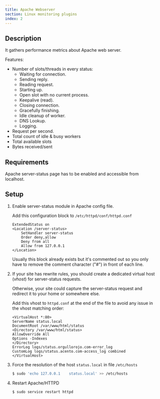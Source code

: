 ```yaml
---
title: Apache Webserver
section: Linux monitoring plugins
index: 2
---
```

## Description

It gathers performance metrics about Apache web server.

Features:

*   Number of slots/threads in every status:
    *   Waiting for connection.
    *   Sending reply.
    *   Reading request.
    *   Starting up.
    *   Open slot with no current process.
    *   Keepalive (read).
    *   Closing connection.
    *   Gracefully finishing.
    *   Idle cleanup of worker.
    *   DNS Lookup.
    *   Logging.
*   Request per second.
*   Total count of idle & busy workers
*   Total available slots
*   Bytes received/sent

## Requirements

Apache server-status page has to be enabled and accessible from localhost.

## Setup

1.  Enable server-status module in Apache config file.

    Add this configuration block to `/etc/httpd/conf/httpd.conf`

    ```
    ExtendedStatus on
    <Location /server-status>
        SetHandler server-status
        Order deny,allow
        Deny from all
        Allow from 127.0.0.1
    </Location>
    ```
    Usually this block already exists but it's commented out so you only have to remove the comment character ("#") in front of each line.


2.  If your site has rewrite rules, you should create a dedicated virtual host (_vhost_) for server-status requests.

    Otherwise, your site could capture the server-status request and redirect it to your home or somewhere else.

    Add this vhost to `httpd.conf` at the end of the file to avoid any issue in the vhost matching order:

    ```
    <VirtualHost *:80>
    ServerName status.local
    DocumentRoot /var/www/html/status
    <Directory /var/www/html/status>
    AllowOverride All
    Options -Indexes
    </Directory>
    ErrorLog logs/status.orgullorojo.com-error_log
    CustomLog logs/status.acento.com-access_log combined
    </VirtualHost>
    ```

3.  Force the resolution of the host `status.local` in file `/etc/hosts`

    ```bash
    $ sudo 'echo 127.0.0.1    status.local' >> /etc/hosts
    ```

4.  Restart Apache/HTTPD

    ```bash
    $ sudo service restart httpd
    ```
